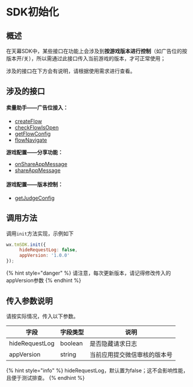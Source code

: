 # SDK初始化

## **概述**

在天幕SDK中，某些接口在功能上会涉及到**按游戏版本进行控制**（如广告位的按版本开/关），所以需通过此接口传入当前游戏的版本，才可正常使用；

涉及的接口在下方会有说明，请根据使用需求进行查看。

## **涉及的接口**

#### 卖量助手——广告位接入：

* [createFlow](../selling/componentization/createflow/)
* [checkFlowIsOpen](../../selling/dev-guide/ad-position-status.md)
* [getFlowConfig](../selling/api/getflowconfig.md)
* [flowNavigate](../selling/api/flowNavigate.md)

**游戏配置——分享功能：**

* [onShareAppMessage](../../game-set/dev-guide/sharing/onshareappmessage.md)
* [shareAppMessage](../../game-set/dev-guide/sharing/shareappmessage.md)

#### 游戏配置——版本控制：

* [getJudgeConfig](../../game-set/dev-guide/function-switch.md)

## **调用方法**

调用`init`方法实现，示例如下

```javascript
wx.tmSDK.init({
     hideRequestLog: false,
     appVersion: '1.0.0'
});
```

{% hint style="danger" %}
请注意，每次更新版本，请记得修改传入的appVersion参数
{% endhint %}

## **传入参数说明**

请按实际情况，传入以下参数。

| 字段             | 字段类型    | 说明             |
| -------------- | ------- | -------------- |
| hideRequestLog | boolean | 是否隐藏请求日志       |
| appVersion     | string  | 当前应用提交微信审核的版本号 |

{% hint style="info" %}
hideRequestLog，默认置为false；这不会影响性能，且便于测试排查。
{% endhint %}
